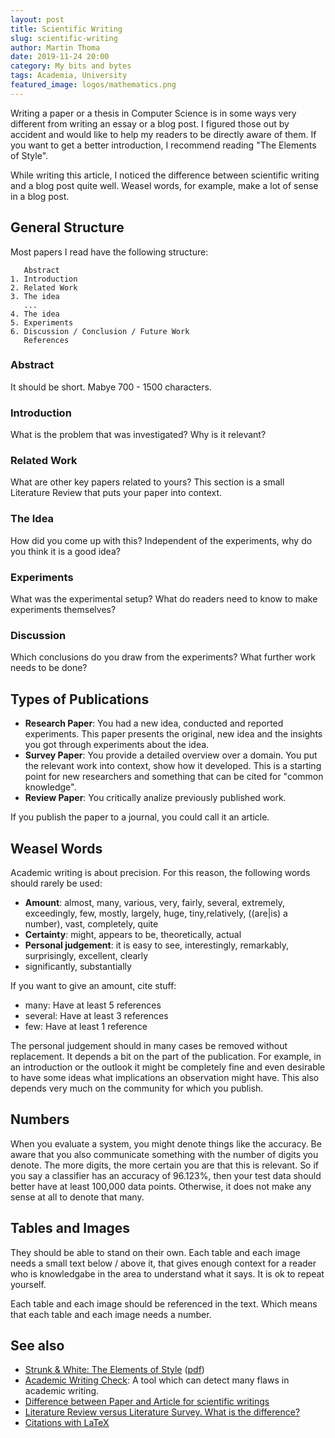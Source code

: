 ```yaml
---
layout: post
title: Scientific Writing
slug: scientific-writing
author: Martin Thoma
date: 2019-11-24 20:00
category: My bits and bytes
tags: Academia, University
featured_image: logos/mathematics.png
---
```

Writing a paper or a thesis in Computer Science is in some ways very different
from writing an essay or a blog post. I figured those out by accident and would
like to help my readers to be directly aware of them. If you want to get a
better introduction, I recommend reading "The Elements of Style".

While writing this article, I noticed the difference between scientific writing
and a blog post quite well. Weasel words, for example, make a lot of sense in
a blog post.


## General Structure

Most papers I read have the following structure:

```text
   Abstract
1. Introduction
2. Related Work
3. The idea
   ...
4. The idea
5. Experiments
6. Discussion / Conclusion / Future Work
   References
```

### Abstract

It should be short. Mabye 700 - 1500 characters.


### Introduction

What is the problem that was investigated? Why is it relevant?

### Related Work

What are other key papers related to yours? This section is a small Literature
Review that puts your paper into context.

### The Idea

How did you come up with this? Independent of the experiments, why do you think
it is a good idea?


### Experiments

What was the experimental setup? What do readers need to know to make
experiments themselves?

### Discussion

Which conclusions do you draw from the experiments? What further work needs to
be done?


## Types of Publications

* **Research Paper**: You had a new idea, conducted and reported experiments.
  This paper presents the original, new idea and the insights you got through
  experiments about the idea.
* **Survey Paper**: You provide a detailed overview over a domain. You put the
  relevant work into context, show how it developed. This is a starting point
  for new researchers and something that can be cited for "common knowledge".
* **Review Paper**: You critically analize previously published work.


If you publish the paper to a journal, you could call it an article.


## Weasel Words

Academic writing is about precision. For this reason, the following words should
rarely be used:

* **Amount**: almost, many, various, very, fairly, several, extremely,
  exceedingly, few, mostly, largely, huge, tiny,relatively, ((are|is) a
  number), vast, completely, quite
* **Certainty**: might, appears to be, theoretically, actual
* **Personal judgement**: it is easy to see, interestingly, remarkably,
  surprisingly, excellent, clearly
* significantly, substantially

If you want to give an amount, cite stuff:

* many: Have at least 5 references
* several: Have at least 3 references
* few: Have at least 1 reference

The personal judgement should in many cases be removed without replacement. It
depends a bit on the part of the publication. For example, in an introduction
or the outlook it might be completely fine and even desirable to have some
ideas what implications an observation might have. This also depends very much
on the community for which you publish.


## Numbers

When you evaluate a system, you might denote things like the accuracy. Be aware
that you also communicate something with the number of digits you denote. The
more digits, the more certain you are that this is relevant. So if you say a
classifier has an accuracy of 96.123%, then your test data should better have
at least 100,000 data points. Otherwise, it does not make any sense at all to
denote that many.


## Tables and Images

They should be able to stand on their own. Each table and each image needs a
small text below / above it, that gives enough context for a reader who is
knowledgabe in the area to understand what it says. It is ok to repeat
yourself.

Each table and each image should be referenced in the text. Which means that
each table and each image needs a number.

## See also

* [Strunk & White: The Elements of Style](https://en.wikipedia.org/wiki/The_Elements_of_Style) ([pdf](https://faculty.washington.edu/heagerty/Courses/b572/public/StrunkWhite.pdf))
* [Academic Writing Check](https://github.com/devd/Academic-Writing-Check): A
  tool which can detect many flaws in academic writing.
* [Difference between Paper and Article for scientific writings](https://english.stackexchange.com/a/263206/9880)
* [Literature Review versus Literature Survey. What is the difference?](https://academia.stackexchange.com/q/15080/4092)
* [Citations with LaTeX](https://martin-thoma.com/citations-with-latex/)
